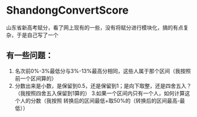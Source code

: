 # ShandongConvertScore
山东省新高考赋分，看了网上现有的一些，没有将赋分进行模块化，搞的有点复杂，于是自己写了一个

## 有一些问题：
1. 名次前0%-3%最低分与3%-13%最高分相同，这些人属于那个区间（我按照前一个区间算的）
2. 分数出来是小数，是保留到0.5，还是保留到1；是向下取整，还是四舍五入？（我按照四舍五入保留到1算的）
3.如果一个区间内只有一个人，如何计算这个人的分数（我按照 转换后的区间最低+取50%的（转换后的区间最高-最低））
